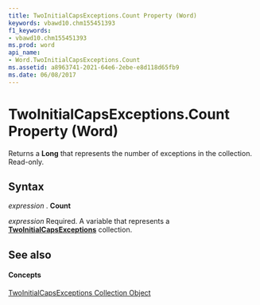 ```yaml
---
title: TwoInitialCapsExceptions.Count Property (Word)
keywords: vbawd10.chm155451393
f1_keywords:
- vbawd10.chm155451393
ms.prod: word
api_name:
- Word.TwoInitialCapsExceptions.Count
ms.assetid: a8963741-2021-64e6-2ebe-e8d118d65fb9
ms.date: 06/08/2017
---
```



# TwoInitialCapsExceptions.Count Property (Word)

Returns a **Long** that represents the number of exceptions in the collection. Read-only.


## Syntax

 _expression_ . **Count**

 _expression_ Required. A variable that represents a **[TwoInitialCapsExceptions](twoinitialcapsexceptions-object-word.md)** collection.


## See also


#### Concepts


[TwoInitialCapsExceptions Collection Object](twoinitialcapsexceptions-object-word.md)

